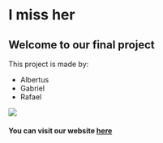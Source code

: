 <div class="text">
<h1>I miss her</h1>
<h2>Welcome to our final project</h2>
<p>This project is made by:</p>
<ul>
  <li>Albertus</li>
  <li>Gabriel</li>
  <li>Rafael</li>
</ul>
  </div>
<img src="klee.jpeg">
<h4>You can visit our website <a href="https://gamakagami.github.io/Imissher-Project/">here</a> </h4>
